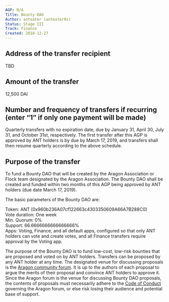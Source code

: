 ```yaml
---
AGP: N/A
Title: Bounty DAO
Author: anteater (anteater0x)
Status: Stage III
Track: Finance
Created: 2018-12-27
---
```


## Address of the transfer recipient

TBD

## Amount of the transfer

12,500 DAI

## Number and frequency of transfers if recurring (enter “1” if only one payment will be made)

Quarterly transfers with no expiration date, due by January 31, April 30, July 31, and October 31st, respectively. The first transfer after this AGP is approved by ANT holders is by due by March 17, 2019, and transfers shall then resume quarterly according to the above schedule.

## Purpose of the transfer

To fund a Bounty DAO that will be created by the Aragon Association or Flock team designated by the Aragon Association. The Bounty DAO shall be created and funded within two months of this AGP being approved by ANT holders (due date March 17, 2019).

The basic parameters of the Bounty DAO are:

Token: ANT (0x960b236A07cf122663c4303350609A66A7B288C0)  
Vote duration: One week  
Min. Quorum: 0%  
Support: 66.6666666666666666%  
Apps: Voting, Finance, and all default apps, configured so that only ANT holders can vote and create votes, and all Finance transfers require approval by the Voting app.  

The purpose of the Bounty DAO is to fund low-cost, low-risk bounties that are proposed and voted on by ANT holders. Transfers can be proposed by any ANT holder at any time. The designated venue for discussing proposals is the [Aragon community forum](https://forum.aragon.org/c/community). It is up to the authors of each proposal to argue the merits of their proposal and convince ANT holders to approve it. Since the Aragon forum is the venue for discussing Bounty DAO proposals, the contents of proposals must necessarily adhere to the [Code of Conduct](https://wiki.aragon.org/documentation/Code_of_Conduct/) governing the Aragon forum, or else risk losing their audience and potential base of support.
